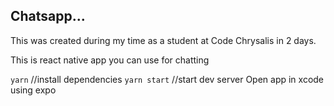 ## Chatsapp...

This was created during my time as a student at Code Chrysalis in 2 days.

This is react native app you can use for chatting

`yarn` //install dependencies
`yarn start` //start dev server
Open app in xcode using expo
